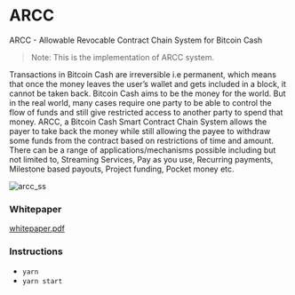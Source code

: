 # ARCC
ARCC - Allowable Revocable Contract Chain System for Bitcoin Cash

> Note: This is the implementation of ARCC system.

Transactions in Bitcoin Cash are irreversible i.e permanent, which means that once the money leaves the user’s wallet and gets included in a block, it cannot be taken back. Bitcoin Cash aims to be the money for the world. But in the real world, many cases require one party to be able to control the flow of funds and still give restricted access to another party to spend that money.
ARCC, a Bitcoin Cash Smart Contract Chain System allows the payer to take back the money while still allowing the payee to withdraw some funds from the contract based on restrictions of time and amount.
There can be a range of applications/mechanisms possible including but not limited to, Streaming Services, Pay as you use, Recurring payments, Milestone based payouts, Project funding, Pocket money etc.


![arcc_ss](https://user-images.githubusercontent.com/7335120/125753256-3153b572-a68b-4a70-934f-2b744f85070b.png)


<h3>Whitepaper</h3>

[whitepaper.pdf](https://github.com/kiok46/arcc/blob/main/whitepaper.pdf)


<h3>Instructions</h3>

- `yarn`
- `yarn start`
